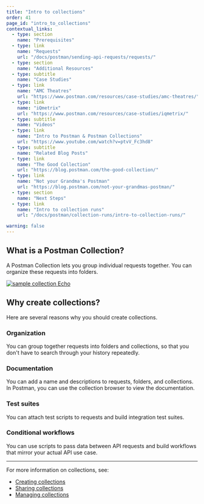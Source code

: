 ```yaml
---
title: "Intro to collections"
order: 41
page_id: "intro_to_collections"
contextual_links:
  - type: section
    name: "Prerequisites"
  - type: link
    name: "Requests"
    url: "/docs/postman/sending-api-requests/requests/"
  - type: section
    name: "Additional Resources"
  - type: subtitle
    name: "Case Studies"
  - type: link
    name: "AMC Theatres"
    url: "https://www.postman.com/resources/case-studies/amc-theatres/"
  - type: link
    name: "iQmetrix"
    url: "https://www.postman.com/resources/case-studies/iqmetrix/"
  - type: subtitle
    name: "Videos"
  - type: link
    name: "Intro to Postman & Postman Collections"
    url: "https://www.youtube.com/watch?v=ptvV_Fc3hd8"
  - type: subtitle
    name: "Related Blog Posts"
  - type: link
    name: "The Good Collection"
    url: "https://blog.postman.com/the-good-collection/"
  - type: link
    name: "Not your Grandma's Postman"
    url: "https://blog.postman.com/not-your-grandmas-postman/"
  - type: section
    name: "Next Steps"
  - type: link
    name: "Intro to collection runs"
    url: "/docs/postman/collection-runs/intro-to-collection-runs/"

warning: false
---
```



## What is a Postman Collection?

A Postman Collection lets you group individual requests together. You can organize these requests into folders.

[![sample collection Echo](https://assets.postman.com/postman-docs/WS-Collection_headers.png)](https://assets.postman.com/postman-docs/WS-Collection_headers.png)

## Why create collections?

Here are several reasons why you should create collections.

### Organization

You can group together requests into folders and collections, so that you don't have to search through your history repeatedly.

### Documentation

You can add a name and descriptions to requests, folders, and collections. In Postman, you can use the collection browser to view the documentation.

### Test suites

You can attach test scripts to requests and build integration test suites.

### Conditional workflows

You can use scripts to pass data between API requests and build workflows that mirror your actual API use case.

---
For more information on collections, see:

* [Creating collections](/docs/postman/collections/creating-collections/)
* [Sharing collections](/docs/postman/collections/sharing-collections/)
* [Managing collections](/docs/postman/collections/managing-collections/)
